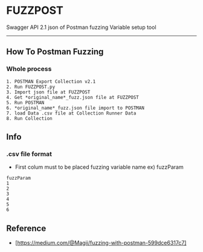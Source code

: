 # FUZZPOST

Swagger API 2.1 json of Postman fuzzing Variable setup tool

---

## How To Postman Fuzzing

### Whole process
```
1. POSTMAN Export Collection v2.1 
2. Run FUZZPOST.py 
3. Import json file at FUZZPOST
4. Get *original_name*_fuzz.json file at FUZZPOST
5. Run POSTMAN
6. *original_name*_fuzz.json file import to POSTMAN
7. load Data .csv file at Collection Runner Data
8. Run Collection
```

## Info
### .csv file format 
- First colum must to be placed fuzzing variable name ex) fuzzParam

```
fuzzParam
1
2
3
4
5
6
```

## Reference
- [https://medium.com/@Magii/fuzzing-with-postman-599dce6317c7]
